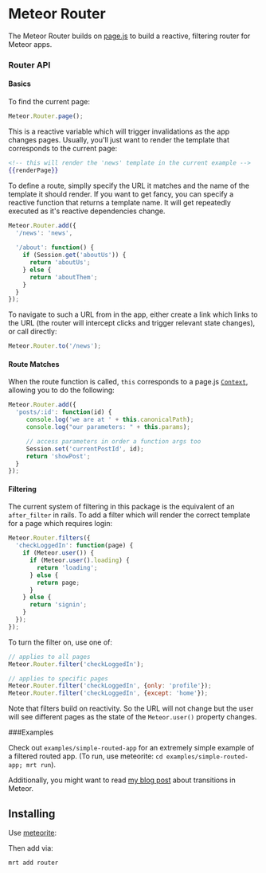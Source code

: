 Meteor Router
===================================

The Meteor Router builds on [page.js](http://visionmedia.github.com/page.js/) to build a reactive, filtering router for Meteor apps.

### Router API

#### Basics

To find the current page:
```js
Meteor.Router.page();
```

This is a reactive variable which will trigger invalidations as the app changes pages. Usually, you'll just want to render the template that corresponds to the current page:

```handlebars
<!-- this will render the 'news' template in the current example -->
{{renderPage}}
```

To define a route, simplly specify the URL it matches and the name of the template it should render. If you want to get fancy, you can specify a reactive function that returns a template name. It will get repeatedly executed as it's reactive dependencies change.
```js
Meteor.Router.add({
  '/news': 'news',
  
  '/about': function() {
    if (Session.get('aboutUs')) {
      return 'aboutUs';
    } else {
      return 'aboutThem';
    }
  }
});
```

To navigate to such a URL from in the app, either create a link which links to the URL (the router will intercept clicks and trigger relevant state changes), or call directly:

```js
Meteor.Router.to('/news');
```

#### Route Matches

When the route function is called, `this` corresponds to a page.js [`Context`](https://github.com/visionmedia/page.js#contextcanonicalpath), allowing you to do the following:

```js
Meteor.Router.add({
  'posts/:id': function(id) {
     console.log('we are at ' + this.canonicalPath);
     console.log("our parameters: " + this.params);

     // access parameters in order a function args too
     Session.set('currentPostId', id);
     return 'showPost';
  }
});
```

#### Filtering

The current system of filtering in this package is the equivalent of an `after_filter` in rails. To add a filter which will render the correct template for a page which requires login:

```js
Meteor.Router.filters({
  'checkLoggedIn': function(page) {
    if (Meteor.user()) {
      if (Meteor.user().loading) {
        return 'loading';
      } else {
        return page;
      }
    } else {
      return 'signin';
    }
  });
});
```

To turn the filter on, use one of:

```js
// applies to all pages
Meteor.Router.filter('checkLoggedIn');

// applies to specific pages
Meteor.Router.filter('checkLoggedIn', {only: 'profile'});
Meteor.Router.filter('checkLoggedIn', {except: 'home'});
```

Note that filters build on reactivity. So the URL will not change but the user will see different pages as the state of the `Meteor.user()` property changes.

###Examples

Check out `examples/simple-routed-app` for an extremely simple example of a filtered routed app. (To run, use meteorite: `cd examples/simple-routed-app; mrt run`).

Additionally, you might want to read [my blog post](http://bindle.me/blog/index.php/679/page-transitions-in-meteor-getleague-com) about transitions in Meteor.

Installing
----------

Use [meteorite](http://possibilities.github.com/meteorite/):

Then add via:

```bash
mrt add router
```


